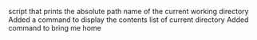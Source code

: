 script that prints the absolute path name of the current working directory
Added a command to display the contents list of current directory
Added command to bring me home
